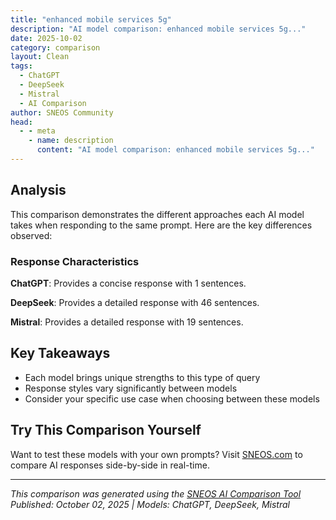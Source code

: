```yaml
---
title: "enhanced mobile services 5g"
description: "AI model comparison: enhanced mobile services 5g..."
date: 2025-10-02
category: comparison
layout: Clean
tags:
  - ChatGPT
  - DeepSeek
  - Mistral
  - AI Comparison
author: SNEOS Community
head:
  - - meta
    - name: description
      content: "AI model comparison: enhanced mobile services 5g..."
---
```


<ChatComparison
  title="enhanced mobile services 5g"
  prompt="enhanced mobile services 5g"
  :responses='{
    "ChatGPT": "Enhanced Mobile Services (eMBB) is one of the key use cases defined in the 5G technology framework. It primarily focuses on providing improved mobile broadband experiences to users. Here are some of the main characteristics and benefits of eMBB in a 5G environment:\n\n### Key Features of Enhanced Mobile Services (eMBB):\n\n1. **High Data Rates**:\n   - eMBB aims to deliver significantly higher data rates compared to previous generations (4G and earlier). This can reach speeds exceeding 10 Gbps under optimal conditions.\n\n2. **Increased Capacity**:\n   - 5G networks can support a larger number of simultaneous users and devices, which is critical in high-density areas such as stadiums, urban centers, or during major events.\n\n3. **Low Latency**:\n   - While the primary focus of eMBB is on high data rates, 5G also aims to achieve lower latency (around 1 ms), enhancing the user experience for applications that require real-time responsiveness, like gaming or live streaming.\n\n4. **Improved User Experience**:\n   - Users can enjoy better quality video streaming (such as 8K video), augmented and virtual reality applications, and other data-intensive services with minimal buffering and interruptions.\n\n5. **Seamless Connectivity**:\n   - eMBB facilitates seamless connectivity and handover between different network types, ensuring a smooth user experience as devices move between different areas with varying network availability.\n\n6. **Coverage**:\n   - 5G aims to provide better coverage, particularly in challenging environments such as indoor spaces or rural areas, enhancing access to high-speed internet across different geographic locations.\n\n### Applications of eMBB:\n\n1. **Video Streaming**:\n   - High-definition and ultra-high-definition video content can be streamed without delay, supporting the growing demand for video on demand and live streams.\n\n2. **Augmented and Virtual Reality**:\n   - Enhanced experiences in gaming, education, and training, where high bandwidth and low latency are crucial.\n\n3. **Smart Devices**:\n   - Connecting numerous devices in smart homes and cities, allowing for high-speed data transfer between smart devices.\n\n4. **Remote Work and Collaboration**:\n   - Facilitating remote work with high-quality video conferencing, file sharing, and collaboration tools that require robust internet connectivity.\n\n5. **Mobile Gaming**:\n   - Enabling real-time multiplayer games with minimal lag and high-quality graphics, enhancing mobile gaming experiences.\n\n### Conclusion\n\nEnhanced Mobile Services (eMBB) is a transformative aspect of 5G technology that aims to provide faster, more reliable, and higher-capacity mobile broadband services. Its applications can significantly change how consumers and businesses interact with mobile technology, paving the way for innovative services and improved user experiences. As 5G networks continue to deploy globally, eMBB is set to enhance connectivity and unlock new possibilities in mobile communications.",
    "DeepSeek": "Of course. \u0022Enhanced Mobile Services\u0022 is a key term in the 5G world, but it\u0027s important to understand that it\u0027s just **one of three primary usage scenarios** defined by the International Telecommunication Union (ITU) for 5G, known as **enhanced Mobile Broadband (eMBB)**.\n\nLet\u0027s break down what this means and how it fits into the bigger 5G picture.\n\n---\n\n### 1. What is Enhanced Mobile Broadband (eMBB)?\n\nIn simple terms, **eMBB is the direct evolution of the 4G/LTE experience we\u0027re familiar with, but supercharged.** It\u0027s all about delivering significantly faster data speeds, higher capacity, and a more reliable connection to a massive number of users.\n\nThink of it as upgrading from a two-lane country road (4G) to an 8-lane superhighway (5G eMBB) with smart traffic management.\n\n**Key Goals of eMBB:**\n*   **Faster Peak Data Rates:** Multi-gigabit speeds (theoretical peaks up to 20 Gbps).\n*   **Higher Capacity:** Supporting more users and devices in a dense area (e.g., a stadium or concert).\n*   **Improved User Experience:** Seamless connectivity even in crowded spaces.\n*   **Support for Data-Intensive Applications:** Making new, bandwidth-hungry services possible.\n\n---\n\n### 2. Real-World Applications and Examples of eMBB\n\neMBB is what most consumers will notice first with 5G. Here\u2019s what it enables:\n\n*   **4K/8K Video Streaming \u0026 Gaming:** Buffer-free streaming of ultra-high-definition video. This also includes 360-degree videos and live VR streaming.\n*   **Cloud Gaming:** Playing graphically intense games (like Xbox Cloud Gaming or NVIDIA GeForce NOW) directly from the cloud without needing a powerful console or PC.\n*   **Augmented Reality (AR) \u0026 Virtual Reality (VR):** Downloading complex AR worlds in seconds or using high-fidelity AR for shopping (e.g., visualizing furniture in your home) or navigation.\n*   **Instant App Downloads \u0026 Updates:** Downloading large files, games, or software updates in a matter of seconds instead of minutes.\n*   **Enhanced Mobile Hotspots:** Using your 5G phone as a reliable, high-speed internet replacement for home or work.\n*   **Smart Stadiums:** Thousands of fans in a venue can simultaneously livestream, share on social media, and access replays without network congestion.\n\n---\n\n### 3. The Bigger Picture: eMBB in the 5G \u0022Triangle\u0022\n\nTo fully understand 5G, you need to see eMBB in context with its two sibling scenarios. The ITU\u0027s IMT-2020 vision defines a triangle of three core service types:\n\n| Service Type | Acronym | What it\u0027s for | Key Metric | Example Applications |\n| :--- | :--- | :--- | :--- | :--- |\n| **Enhanced Mobile Broadband** | **eMBB** | High data rates \u0026 capacity | **High Bandwidth** | 4K Video, VR, Cloud Gaming |\n| **Ultra-Reliable Low-Latency Communications** | **URLLC** | Critical, instant responses | **Low Latency \u0026 High Reliability** | Remote surgery, autonomous vehicles, industrial automation |\n| **Massive Machine-Type Communications** | **mMTC** | Connecting a vast number of sensors | **High Connection Density** | Smart cities, IoT sensors, wearables |\n\n**The Analogy:**\n*   **eMBB** is the **Data Superhighway**.\n*   **URLLC** is the **Precision Railway** (on-time, every time, no failures).\n*   **mMTC** is the **Massive Bike Path Network** (for billions of small, low-power devices).\n\nWhile early 5G deployments focused heavily on eMBB, the true power of 5G is realized when networks can dynamically support all three scenarios simultaneously.\n\n---\n\n### 4. How 5G Technology Enables eMBB\n\nSeveral key technological advancements make eMBB possible:\n\n1.  **New Spectrum (Radio Frequencies):**\n    *   **Mid-Band (1-6 GHz, e.g., C-Band):** The \u0022sweet spot\u0022 for eMBB, offering a great balance of coverage and speed. This is the backbone of most current 5G deployments.\n    *   **High-Band / Millimeter Wave (mmWave, 24-40 GHz\u002B):** Offers the absolute highest speeds and capacity but over very short distances. Ideal for dense urban areas and venues like stadiums.\n\n2.  **Advanced Antenna Technology (Massive MIMO):** Uses a large number of tiny antennas at cell towers to create multiple, focused beams of data to many users at once, dramatically increasing capacity and efficiency.\n\n3.  **Network Slicing:** Allows network operators to create a virtual \u0022slice\u0022 of the network dedicated specifically to eMBB services, ensuring that bandwidth-hungry applications get the resources they need without being affected by other traffic.\n\n### Summary\n\n**Enhanced Mobile Broadband (eMBB)** is the facet of 5G that directly enhances the mobile internet experience for consumers. It delivers the dramatic speed increases and network capacity that enable immersive applications like HD video streaming, AR/VR, and cloud gaming. It\u0027s a foundational pillar of 5G, working alongside URLLC and mMTC to create a truly versatile and powerful next-generation network.",
    "Mistral": "Enhanced Mobile Broadband (eMBB) is one of the major use cases and service categories of 5G technology. It aims to provide significantly higher data rates, improved capacity, and better user experiences compared to previous generations of mobile networks. Here are some key aspects of enhanced mobile services with 5G:\n\n1. **Higher Data Rates**: 5G eMBB can deliver peak data rates of up to 20 Gbps, although real-world speeds will be lower. This is a significant improvement over 4G, which tops out at around 1 Gbps.\n\n2. **Improved Capacity**: 5G uses higher frequency bands (like mmWave) and advanced technologies like massive MIMO and beamforming to increase network capacity. This means more users can connect at the same time without a drop in performance.\n\n3. **Lower Latency**: While eMBB is not as latency-focused as Ultra-Reliable Low-Latency Communication (URLLC), another 5G service category, it still offers lower latency than 4G. This means faster response times for applications.\n\n4. **Better User Experiences**: With higher speeds and capacity, 5G eMBB enables better user experiences for data-intensive applications like:\n   - Ultra-HD (4K and 8K) video streaming\n   - Augmented Reality (AR) and Virtual Reality (VR)\n   - Cloud gaming\n   - Real-time video communication and collaboration\n\n5. **Fixed Wireless Access (FWA)**: 5G eMBB also enables FWA, which provides internet access to homes and businesses using wireless network technology rather than fixed lines.\n\n6. **Network Slicing**: This allows operators to create multiple virtual networks with different performance characteristics on top of a common shared physical infrastructure. This can be used to provide dedicated resources for different types of services or customers.\n\nTo fully experience the benefits of 5G eMBB, users will typically need a 5G-capable device and be in an area covered by a 5G network. It\u0027s also important to note that the actual performance can vary depending on various factors like network load, spectrum used, and local network design."
  }'
  published-date="13:04"
/>

## Analysis

This comparison demonstrates the different approaches each AI model takes when responding to the same prompt. Here are the key differences observed:

### Response Characteristics

**ChatGPT**: Provides a concise response with 1 sentences. 

**DeepSeek**: Provides a detailed response with 46 sentences. 

**Mistral**: Provides a detailed response with 19 sentences. 

## Key Takeaways

- Each model brings unique strengths to this type of query
- Response styles vary significantly between models
- Consider your specific use case when choosing between these models

## Try This Comparison Yourself

Want to test these models with your own prompts? Visit [SNEOS.com](https://sneos.com) to compare AI responses side-by-side in real-time.

---

*This comparison was generated using the [SNEOS AI Comparison Tool](https://sneos.com)*
*Published: October 02, 2025 | Models: ChatGPT, DeepSeek, Mistral*
